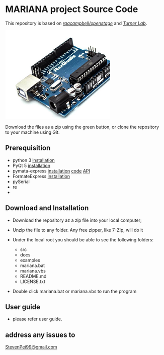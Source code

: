 # MARIANA project Source Code

This repository is based on [*raacampbell/openstage*](https://github.com/raacampbell/openstage) and  [*Turner Lab*](https://www.janelia.org/lab/turner-lab/openstage).

[comment]: #cover
![Cover image](./docs/logo.png)

Download the files as a zip using the green button, or clone the repository to your machine using Git.

## Prerequisition

- python 3 [installation](http://www.stevenpei.com/doc/InstallPython.pdf)
- PyQt 5 [installation](http://www.stevenpei.com/doc/InstallPyQt.pdf)
- pymata-express [installation](https://mryslab.github.io/pymata-express/) [code](https://github.com/MrYsLab/pymata-express) [API](https://htmlpreview.github.io/?https://github.com/MrYsLab/pymata-express/blob/master/html/pymata_express/index.html)
- FormateExpress [installation](https://github.com/MrYsLab/FirmataExpress)
- pySerial 
- re
- 

## Download and Installation
- Download the repository az a zip file into your local computer;
- Unzip the file to any folder. Any free zipper, like 7-Zip, will do it
- Under the local root you should be able to see the following folders:
    - src
    - docs
    - examples
    * mariana.bat
    * mariana.vbs
	* README.md
    * LICENSE.txt

- Double click mariana.bat or mariana.vbs to run the program 

## User guide
- please refer user guide.


## address any issues to 
StevenPei99@gmail.com